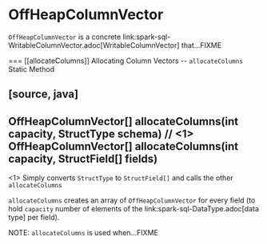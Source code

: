 # OffHeapColumnVector

`OffHeapColumnVector` is a concrete link:spark-sql-WritableColumnVector.adoc[WritableColumnVector] that...FIXME

=== [[allocateColumns]] Allocating Column Vectors -- `allocateColumns` Static Method

[source, java]
----
OffHeapColumnVector[] allocateColumns(int capacity, StructType schema) // <1>
OffHeapColumnVector[] allocateColumns(int capacity, StructField[] fields)
----
<1> Simply converts `StructType` to `StructField[]` and calls the other `allocateColumns`

`allocateColumns` creates an array of `OffHeapColumnVector` for every field (to hold `capacity` number of elements of the link:spark-sql-DataType.adoc[data type] per field).

NOTE: `allocateColumns` is used when...FIXME
